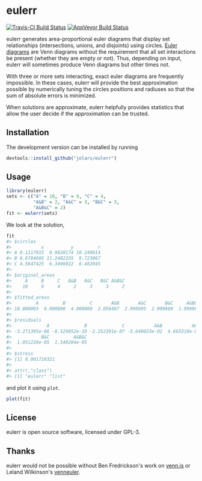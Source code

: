 
<!-- README.md is generated from README.Rmd. Please edit that file -->
eulerr
======

[![Travis-CI Build Status](https://travis-ci.org/jolars/eulerr.svg?branch=master)](https://travis-ci.org/jolars/eulerr) [![AppVeyor Build Status](https://ci.appveyor.com/api/projects/status/github/jolars/eulerr?branch=master&svg=true)](https://ci.appveyor.com/project/jolars/eulerr)

eulerr generates area-proportional euler diagrams that display set relationships (intersections, unions, and disjoints) using circles. [Euler diagrams](https://en.wikipedia.org/wiki/Euler_diagram) are Venn diagrams without the requirement that all set interactions be present (whether they are empty or not). Thus, depending on input, eulerr will sometimes produce Venn diagrams but other times not.

With three or more sets interacting, exact euler diagrams are frequently impossible. In these cases, eulerr will provide the best approximation possible by numerically tuning the circles positions and radiuses so that the sum of absolute errors is minimized.

When solutions are approximate, eulerr helpfully provides statistics that allow the user decide if the approximation can be trusted.

Installation
------------

The development version can be installed by running

``` r
devtools::install_github("jolars/eulerr")
```

Usage
-----

``` r
library(eulerr)
sets <- c("A" = 10, "B" = 9, "C" = 4,
          "A&B" = 2, "A&C" = 3, "B&C" = 3,
          "A&B&C" = 2)
fit <- eulerr(sets)
```

We look at the solution,

``` r
fit
#> $circles
#>           x          y         r
#> A 0.1217015  0.9820174 10.249014
#> B 8.6784605 11.2482255  9.723067
#> C 4.5647425  6.3496022  6.482045
#> 
#> $original_areas
#>     A     B     C   A&B   A&C   B&C A&B&C 
#>    10     9     4     2     3     3     2 
#> 
#> $fitted_areas
#>         A         B         C       A&B       A&C       B&C     A&B&C 
#> 10.000003  9.000000  4.000000  2.056407  2.999995  2.999989  1.999985 
#> 
#> $residuals
#>             A             B             C           A&B           A&C 
#> -3.271395e-06 -8.529852e-10 -2.252391e-07 -5.640653e-02  4.665318e-06 
#>           B&C         A&B&C 
#>  1.051228e-05  1.540284e-05 
#> 
#> $stress
#> [1] 0.001710321
#> 
#> attr(,"class")
#> [1] "eulerr" "list"
```

and plot it using `plot`.

``` r
plot(fit)
```

License
-------

eulerr is open source software, licensed under GPL-3.

Thanks
------

eulerr would not be possible without Ben Fredrickson's work on [venn.js](http://www.benfrederickson.com) or Leland Wilkinson's [venneuler](https://cran.r-project.org/web/packages/venneuler/index.html).
